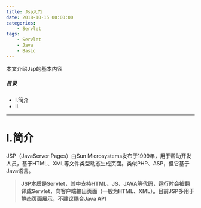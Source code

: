 ```yaml
---
title: Jsp入门
date: 2018-10-15 00:00:00
categories:
    - Servlet
tags:
    - Servlet
    - Java
    - Basic
---
```


本文介绍Jsp的基本内容

<!-- more -->

##### 目录
+ I.简介
+ II.

---

# I.简介

JSP（JavaServer Pages）由Sun Microsystems发布于1999年，用于帮助开发人员，基于HTML、XML等文件类型动态生成页面。类似PHP、ASP，但它基于Java语言。

> **JSP本质是Servlet，其中支持HTML、JS、JAVA等代码，运行时会被翻译成Servlet，向客户端输出页面（一般为HTML、XML）。目前JSP多用于静态页面展示，不建议耦合Java API**